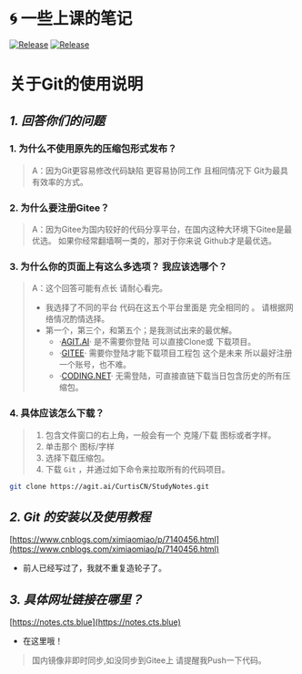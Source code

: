 # 🌀 一些上课的笔记
<a href="https://github.com/curtisrecords/StudyNote"><img alt="Release" src="https://img.shields.io/badge/CurtisRecords-StudyNotes-blue"></a>
<a href="https://github.com/curtisrecords/StudyNote"><img alt="Release" src="https://img.shields.io/badge/Lisence-Apache%202.0%20%2F%20Anti%20996-blue"></a>

# 关于Git的使用说明

## *1. 回答你们的问题* 

### 1. 为什么不使用原先的压缩包形式发布？

> A：因为Git更容易修改代码缺陷 更容易协同工作 且相同情况下 Git为最具有效率的方式。


### 2. 为什么要注册Gitee？

> A：因为Gitee为国内较好的代码分享平台，在国内这种大环境下Gitee是最优选。
如果你经常翻墙啊一类的，那对于你来说 Github才是最优选。


### 3. 为什么你的页面上有这么多选项？ 我应该选哪个？

> A：这个回答可能有点长 请耐心看完。
> - 我选择了不同的平台 代码在这五个平台里面是 完全相同的 。
   请根据网络情况酌情选择。
> - 第一个，第三个，和第五个；是我测试出来的最优解。
>   - ·[AGIT.AI](https://agit.ai/CurtisCN/StudyNotes)· 是不需要你登陆 可以直接Clone或 下载项目。
>   - ·[GITEE](https://gitee.com/CurtisCN/StudyNotes)· 需要你登陆才能下载项目工程包 这个是未来 所以最好注册一个账号，也不难。
>   - ·[CODING.NET](https://curtiscn.coding.net/p/Notes/d/StudyNotes/git/archive/main/?download=true)· 无需登陆，可直接直链下载当日包含历史的所有压缩包。


### 4. 具体应该怎么下载？

> 1. 包含文件窗口的右上角，一般会有一个 克隆/下载 图标或者字样。
> 2. 单击那个 图标/字样
> 3. 选择下载压缩包。
> 4. 下载 `Git` ，并通过如下命令来拉取所有的代码项目。


```Bash
git clone https://agit.ai/CurtisCN/StudyNotes.git
```


## *2. Git 的安装以及使用教程* 

[https://www.cnblogs.com/ximiaomiao/p/7140456.html](https://www.cnblogs.com/ximiaomiao/p/7140456.html)

- 前人已经写过了，我就不重复造轮子了。

## *3. 具体网址链接在哪里？* 

[https://notes.cts.blue](https://notes.cts.blue)

- 在这里哦！

> 国内镜像非即时同步,如没同步到Gitee上 请提醒我Push一下代码。
